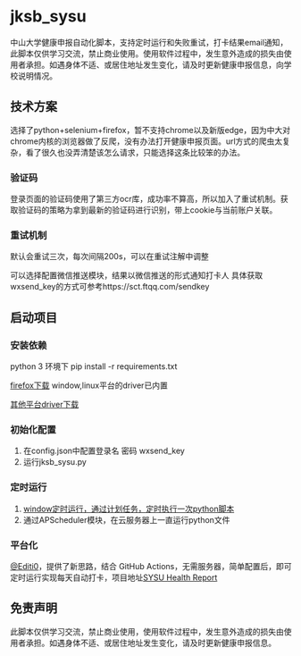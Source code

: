 # jksb_sysu

中山大学健康申报自动化脚本，支持定时运行和失败重试，打卡结果email通知，此脚本仅供学习交流，禁止商业使用。使用软件过程中，发生意外造成的损失由使用者承担。如遇身体不适、或居住地址发生变化，请及时更新健康申报信息，向学校说明情况。

## 技术方案

选择了python+selenium+firefox，暂不支持chrome以及新版edge，因为中大对chrome内核的浏览器做了反爬，没有办法打开健康申报页面。url方式的爬虫太复杂，看了很久也没弄清楚该怎么请求，只能选择这条比较笨的办法。

### 验证码

登录页面的验证码使用了第三方ocr库，成功率不算高，所以加入了重试机制。获取验证码的策略为拿到最新的验证码进行识别，带上cookie与当前账户关联。

### 重试机制

默认会重试三次，每次间隔200s，可以在重试注解中调整

可以选择配置微信推送模块，结果以微信推送的形式通知打卡人
具体获取wxsend_key的方式可参考https://sct.ftqq.com/sendkey

## 启动项目

### 安装依赖

python 3 环境下
pip install -r requirements.txt

[firefox下载](https://www.mozilla.org/en-US/firefox/new/)
window,linux平台的driver已内置

[其他平台driver下载](https://github.com/mozilla/geckodriver/releases)

### 初始化配置

1. 在config.json中配置登录名 密码 wxsend_key
2. 运行jksb_sysu.py

### 定时运行

1. [window定时运行，通过计划任务，定时执行一次python脚本](https://blog.csdn.net/David_jiahuan/article/details/99960427)
2. 通过APScheduler模块，在云服务器上一直运行python文件



### 平台化

[@Editi0](https://github.com/Editi0)，提供了新思路，结合 GitHub Actions，无需服务器，简单配置后，即可定时运行实现每天自动打卡，项目地址[SYSU Health Report](https://github.com/marketplace/actions/sysu-health-report) 


## 免责声明

此脚本仅供学习交流，禁止商业使用，使用软件过程中，发生意外造成的损失由使用者承担。如遇身体不适、或居住地址发生变化，请及时更新健康申报信息。

